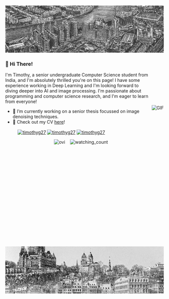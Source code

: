
<p align="center"> <img align="centre" alt="GIF" height="150px" width = "1000px" src="images/banner.jpg" /> </p>

<img align="right" alt="GIF" height="300px"  src="https://i.pinimg.com/originals/c3/93/30/c39330111be00611c81d04ffcd2fc65f.gif" style="margin:150px 0px"/>

### 👋 Hi There!
I'm Timothy, a senior undergraduate Computer Science student from India, and I'm absolutely thrilled you're on this page! I have some experience working in Deep Learning and I'm looking forward to diving deeper into AI and image processing. I'm passionate about programming and computer science research, and I'm eager to learn from everyone!

- 🔭 I’m currently working on a senior thesis focussed on image denoising techniques.
- 🌱 Check out my CV [here](https://timg27.github.io/)!

&nbsp;&nbsp;&nbsp;&nbsp;&nbsp;&nbsp;&nbsp;&nbsp;&nbsp; <a href="https://linkedin.com/in/timothyg27" target="blank"><img align="center" src="https://upload.wikimedia.org/wikipedia/commons/thumb/c/ca/LinkedIn_logo_initials.png/640px-LinkedIn_logo_initials.png" alt="timothyg27" height="30" width="30" /></a>
<a href="https://scholar.google.com/citations?user=2SqB2akAAAAJ&hl=en" target="blank"><img align="center" src="https://upload.wikimedia.org/wikipedia/commons/thumb/c/c7/Google_Scholar_logo.svg/2048px-Google_Scholar_logo.svg.png" alt="timothyg27" height="30" width="30" /></a>
<a href="https://www.youtube.com/@timoteo272" target="blank"><img align="center" src="https://upload.wikimedia.org/wikipedia/commons/e/ef/Youtube_logo.png?20220706172052" alt="timothyg27" height="30" width="40" /></a>

<p align="center">
<!--
&nbsp;&nbsp;&nbsp; <img src="https://myreadme.vercel.app/api/embed/timg27?panels=commitgraph" alt="reimaginedreadme" height = "175px" wi/>
  -->
&nbsp;&nbsp;&nbsp; <img src="https://github-readme-stats.vercel.app/api/top-langs?username=timg27&show_icons=true&locale=en&layout=compact&theme=chartreuse-dark" alt="ovi" />
&nbsp;&nbsp;&nbsp;<img src="https://widgetbite.com/stats/{timg27}" alt="watching_count" />

</p>


<p align="center"> <img align="centre" alt="GIF" height="150px" width = "1000px" src="images/banner2.jpg" /> </p>



<!--
**TimG27/timg27** is a ✨ _special_ ✨ repository because its `README.md` (this file) appears on your GitHub profile.

Here are some ideas to get you started:

- 🔭 I’m currently working on ...
- 🌱 I’m currently learning ...
- 👯 I’m looking to collaborate on ...
- 🤔 I’m looking for help with ...
- 💬 Ask me about ...
- 📫 How to reach me: ...
- 😄 Pronouns: ...
- ⚡ Fun fact: ...
-->

